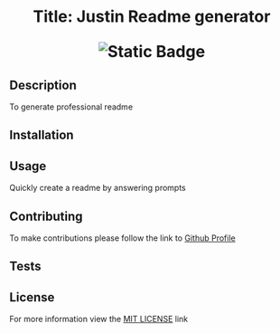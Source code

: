 
# <p align="center">Title: Justin Readme generator</p> <p align="center">![Static Badge](https://img.shields.io/badge/License-MIT-blue)</p>


## Description
To generate professional readme
    
## Installation
    
## Usage
Quickly create a readme by answering prompts 
    
## Contributing
To make contributions please follow the link to [Github Profile](www.github.com/justin-schultz37)
    
## Tests

## License
For more information view the [MIT LICENSE](https://choosealicense.com/licenses/mit/) link
